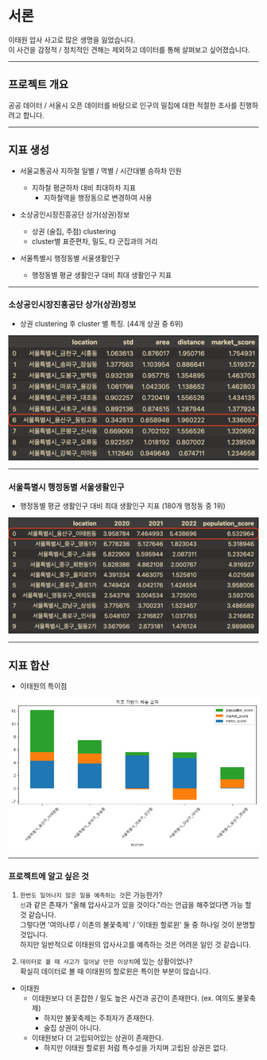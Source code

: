 
# 서론
이태원 압사 사고로 많은 생명을 잃었습니다.  
이 사건을 감정적 / 정치적인 견해는 제외하고 데이터를 통해 살펴보고 싶어졌습니다.

---

## 프로젝트 개요
공공 데이터 / 서울시 오픈 데이터를 바탕으로 인구의 밀집에 대한 적절한 조사를 진행하려고 합니다.  

---

## 지표 생성
- 서울교통공사 지하철 일별 / 역별 / 시간대별 승하차 인원
    - 지하철 평균하차 대비 최대하차 지표
        - 지하철역을 행정동으로 변경하여 사용

- 소상공인시장진흥공단 상가(상권)정보    
    - 상권 (술집, 주점) clustering
    - cluster별 표준편차, 밀도, 타 군집과의 거리

- 서울특별시 행정동별 서울생활인구
    - 행정동별 평균 생활인구 대비 최대 생활인구 지표

---

### 소상공인시장진흥공단 상가(상권)정보

- 상권 clustering 후 cluster 별 특징. (44개 상권 중 6위)

![image](README_ASSETS/final_market_score.png)

---

### 서울특별시 행정동별 서울생활인구

- 행정동별 평균 생활인구 대비 최대 생활인구 지표 (180개 행정동 중 1위)

![image](README_ASSETS/final_population_score.png)

---

## 지표 합산

- 이태원의 특이점

![image](README_ASSETS/final.png)

---

### 프로젝트에 알고 싶은 것

1. `한번도 일어나지 않은 일을 예측하는 것`은 가능한가?   
`신`과 같은 존재가 "올해 압사사고가 있을 것이다."라는 언급을 해주었다면 가능 할 것 같습니다.   
그렇다면 '여의나루 / 이촌의 불꽃축제' / '이태원 할로윈' 둘 중 하나일 것이 분명할 것입니다.   
하지만 일반적으로 이태원의 압사사고를 예측하는 것은 어려운 일인 것 같습니다.


2. `데이터로 볼 때 사고가 일어날 만한 이상치`에 있는 상황이었나?   
확실히 데이터로 볼 때 이태원의 할로윈은 특이한 부분이 많습니다.   
- 이태원
    - 이태원보다 더 혼잡한 / 밀도 높은 사건과 공간이 존재한다. (ex. 여의도 불꽃축제)
        - 하지만 불꽃축제는 주최자가 존재한다.
        - 술집 상권이 아니다.
    - 이태원보다 더 고립되어있는 상권이 존재한다.
        - 하지만 이태원 할로윈 처럼 특수성을 가지며 고립된 상권은 없다.
